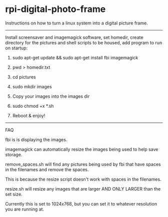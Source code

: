 rpi-digital-photo-frame
=======================

Instructions on how to turn a linux system into a digital picture frame.


***************************************************
Install screensaver and imagemagick software, set homedir, create directory for the pictures and shell scripts to be housed, add program to run on startup:


1. sudo apt-get update && sudo apt-get install fbi imagemagick

1. pwd > homedir.txt

2. cd pictures

3. sudo mkdir images

4. Copy your images into the images dir

5. sudo chmod +x *.sh

6. Reboot & enjoy!



***************************************************
FAQ

fbi is is displaying the images.

imagemagick can automatically resize the images being used to help save storage.

remove_spaces.sh will find any pictures being used by fbi that have spaces in the filenames and remove the spaces.

This is because the resize script doesn't work with spaces in the filenames.

resize.sh will resize any images that are larger AND ONLY LARGER than the set size.

Currently this is set to 1024x768, but you can set it to whatever resolution you are running at.
